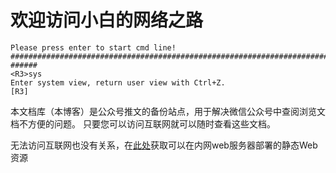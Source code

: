 # 欢迎访问小白的网络之路

```
Please press enter to start cmd line!
################################################################################
######
<R3>sys
Enter system view, return user view with Ctrl+Z.
[R3]
```

本文档库（本博客）是公众号推文的备份站点，用于解决微信公众号中查阅浏览文档不方便的问题。 只要您可以访问互联网就可以随时查看这些文档。

无法访问互联网也没有关系，在[此处](https://github.com/XinyuuM/all-alone-blog/tree/gh-pages)获取可以在内网web服务器部署的静态Web资源

